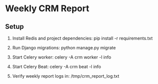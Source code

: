 # Weekly CRM Report

## Setup

1. Install Redis and project dependencies:
   pip install -r requirements.txt

2. Run Django migrations:
   python manage.py migrate

3. Start Celery worker:
   celery -A crm worker -l info

4. Start Celery Beat:
   celery -A crm beat -l info

5. Verify weekly report logs in:
   /tmp/crm_report_log.txt
